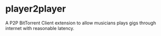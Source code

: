 # player2player
A P2P BitTorrent Client extension to allow musicians plays gigs through internet with reasonable latency.
